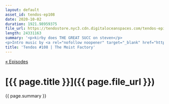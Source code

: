 ```yaml
---
layout: default
asset_id: tendos-ep108
date: 2020-10-02
duration: 1921.98959375
file_url: https://tendostore.nyc3.cdn.digitaloceanspaces.com/tendos-episode108.mp3
length: 24331163
summary: '<p>kirby does THE GREAT SUCC on steven</p>
<p>Intro music by <a rel="nofollow noopener" target="_blank" href="https://twitter.com/Mike_Dantuono">DJ mikeymike</a>!</p>'
title: 'Tendos #108 | The Moist Factory'
---
```

[« Episodes](/tendos/episodes)

# [{{ page.title }}]({{ page.file_url }})
{{ page.summary }}
